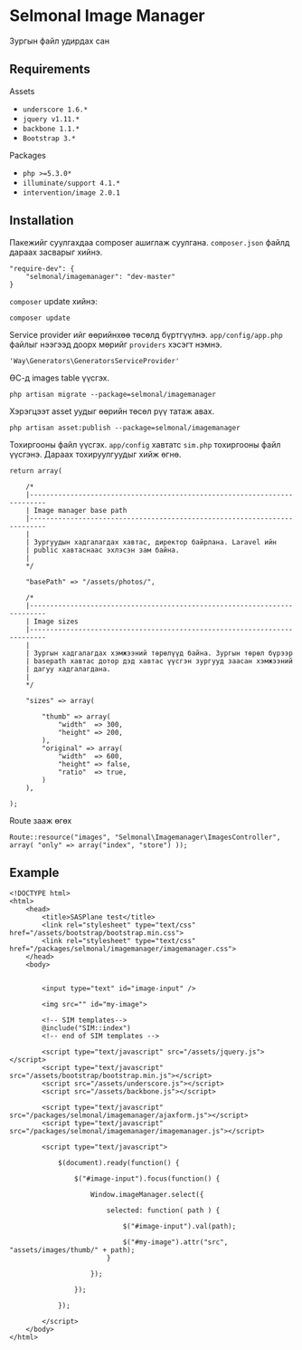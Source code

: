 Selmonal Image Manager
==================

Зургын файл удирдах сан

## Requirements

Assets

- `underscore 1.6.*`
- `jquery v1.11.*`
- `backbone 1.1.*`
- `Bootstrap 3.*`

Packages

- `php >=5.3.0*`
- `illuminate/support 4.1.*`
- `intervention/image 2.0.1`

## Installation

Пакежийг суулгахдаа composer ашиглаж суулгана. `composer.json` файлд дараах засварыг хийнэ.

	"require-dev": {
		"selmonal/imagemanager": "dev-master"
	}

`composer` update хийнэ:

    composer update

Service provider ийг өөрийнхөө төсөлд бүртгүүлнэ. `app/config/app.php` файлыг нээгээд доорх мөрийг `providers` хэсэгт нэмнэ.

    'Way\Generators\GeneratorsServiceProvider'

ӨС-д images table үүсгэх.

	php artisan migrate --package=selmonal/imagemanager

Хэрэгцээт asset уудыг өөрийн төсөл рүү татаж авах.

	php artisan asset:publish --package=selmonal/imagemanager

Тохиргооны файл үүсгэх. `app/config` хавтатс `sim.php` тохиргооны файл үүсгэнэ. Дараах тохируулгуудыг хийж өгнө.

	return array(
	
		/*
		|--------------------------------------------------------------------------
		| Image manager base path
		|--------------------------------------------------------------------------
		|
		| Зургуудын хадгалагдах хавтас, директор байрлана. Laravel ийн
		| public хавтаснаас эхлэсэн зам байна.
		|
		*/

		"basePath" => "/assets/photos/",

		/*
		|--------------------------------------------------------------------------
		| Image sizes
		|--------------------------------------------------------------------------
		|
		| Зургын хадгалагдах хэмжээний төрөлүүд байна. Зургын төрөл бүрээр 
		| basepath хавтас дотор дэд хавтас үүсгэн зургууд заасан хэмжээний 
		| дагуу хадгалагдана.
		|
		*/

		"sizes" => array(

			"thumb" => array(
				"width"  => 300,	
				"height" => 200,			
			),
			"original" => array(
				"width"  => 600,
				"height" => false,
				"ratio"  => true,
			)
		),

	);

Route зааж өгөх

	Route::resource("images", "Selmonal\Imagemanager\ImagesController", array( "only" => array("index", "store") ));

## Example

	<!DOCTYPE html>
	<html>
		<head>
			<title>SASPlane test</title>
			<link rel="stylesheet" type="text/css" href="/assets/bootstrap/bootstrap.min.css">
			<link rel="stylesheet" type="text/css" href="/packages/selmonal/imagemanager/imagemanager.css">
		</head>
		<body>


			<input type="text" id="image-input" />

			<img src="" id="my-image">

			<!-- SIM templates-->
			@include("SIM::index")
			<!-- end of SIM templates -->

			<script type="text/javascript" src="/assets/jquery.js"></script>
			<script type="text/javascript" src="/assets/bootstrap/bootstrap.min.js"></script>
			<script src="/assets/underscore.js"></script>
			<script src="/assets/backbone.js"></script>

			<script type="text/javascript" src="/packages/selmonal/imagemanager/ajaxform.js"></script>
			<script type="text/javascript" src="/packages/selmonal/imagemanager/imagemanager.js"></script>

			<script type="text/javascript">
				
				$(document).ready(function() {

					$("#image-input").focus(function() {

						Window.imageManager.select({

							selected: function( path ) {
								
								$("#image-input").val(path);

								$("#my-image").attr("src", "assets/images/thumb/" + path);
							}

						});
						
					});

				});

			</script>
		</body>
	</html>
